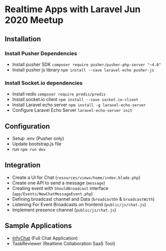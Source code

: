 # Realtime Apps with Laravel Jun 2020 Meetup

## Installation

### Install Pusher Dependencies

- Install pusher SDK `composer require pusher/pusher-php-server "~4.0"`
- Install pusher js library `npm install --save laravel-echo pusher-js`

### Install Socket.io dependencies

- Install redis `composer require predis/predis`
- Install socket.io client `npm install --save socket.io-client`
- Install Laravel echo server `npm install -g laravel-echo-server`
- Configure Laravel Echo Server `laravel-echo-server init`

## Configuration

- Setup .env (Pusher only)
- Update bootstrap.js file
- run `npm run dev`

## Integration

- Create a UI for Chat (`resources/views/home/index.blade.php`)
- Create one API to send a message (`message`)
- Creating event with `ShouldBroadcast` interface (`app/Events/NewChatMessageEvent.php`)
- Defining broadcast channel and Data (`broadcastOn` & `broadcastWith`)
- Listening For Event Broadcasts on frontend (`public/js/chat.js`)
- Implement presence channel (`public/js/chat.js`)

## Sample Applications

- [InfyChat](https://codecanyon.net/item/infychat-laravel-chat-app-package/25054608) (Full Chat Application)
- TaskReviewer (Realtime Collaboration SaaS Tool)
